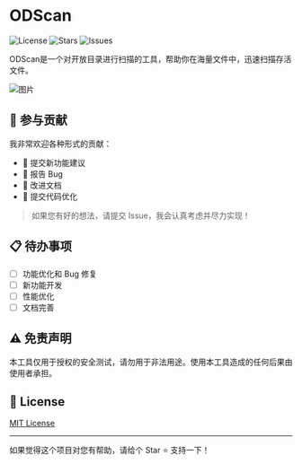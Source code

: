 # ODScan

![License](https://img.shields.io/github/license/zhijing123/ODScan)
![Stars](https://img.shields.io/github/stars/zhijing123/ODScan)
![Issues](https://img.shields.io/github/issues/zhijing123/ODScan)

ODScan是一个对开放目录进行扫描的工具，帮助你在海量文件中，迅速扫描存活文件。


![图片](https://github.com/user-attachments/assets/1ac6227a-14a8-4cc5-99af-d7e197dbb949)




## 🤝 参与贡献

我非常欢迎各种形式的贡献：
- 🎨 提交新功能建议
- 🐛 报告 Bug
- 📝 改进文档
- 🔧 提交代码优化

> 如果您有好的想法，请提交 Issue，我会认真考虑并尽力实现！

## 📋 待办事项

- [ ] 功能优化和 Bug 修复
- [ ] 新功能开发
- [ ] 性能优化
- [ ] 文档完善

## ⚠️ 免责声明

本工具仅用于授权的安全测试，请勿用于非法用途。使用本工具造成的任何后果由使用者承担。

## 📄 License

[MIT License](LICENSE)

---
如果觉得这个项目对您有帮助，请给个 Star ⭐️ 支持一下！
